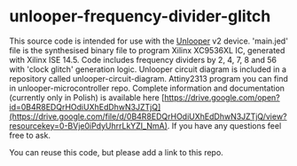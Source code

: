 # unlooper-frequency-divider-glitch

This source code is intended for use with the [Unlooper](https://en.wikipedia.org/wiki/Unlooper) v2 device. 'main.jed' file is the synthesised binary file to program Xilinx XC9536XL IC, generated with Xilinx ISE 14.5. Code includes frequency dividers by 2, 4, 7, 8 and 56 with 'clock glitch' generation logic. Unlooper circuit diagram is included in a repository called unlooper-circuit-diagram. Attiny2313 program you can find in unlooper-microcontroller repo. Complete information and documentation (currently only in Polish) is available here [https://drive.google.com/open?id=0B4R8EDQrHOdiUXhEdDhwN3JZTjQ](https://drive.google.com/file/d/0B4R8EDQrHOdiUXhEdDhwN3JZTjQ/view?resourcekey=0-BVje0iPdyUhrrLkYZI_NmA). If you have any questions feel free to ask.

You can reuse this code, but please add a link to this repo.
